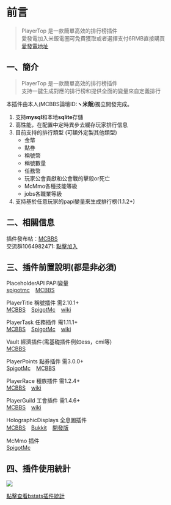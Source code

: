 # 前言
> PlayerTop 是一款簡單高效的排行榜插件  
> 愛發電加入米飯電圈可免費獲取或者選擇支付6RMB直接購買  
> [愛發電地址](https://afdian.net/@PlayerTitle)


## 一、簡介
> PlayerTop 是一款簡單高效的排行榜插件  
> 支持一鍵生成對應的排行榜和提供全面的變量來自定義排行

本插件由本人(MCBBS論壇ID:**ヽ米飯**)獨立開發完成。

1. 支持**mysql**和本地**sqlite**存儲
2. 高性能，在配置中定時異步去緩存玩家排行信息
3. 目前支持的排行類型 (可額外定製其他類型)
   * 金幣
   * 點券
   * 稱號幣
   * 稱號數量
   * 任務幣
   * 玩家公會貢獻和公會戰的擊殺or死亡
   * McMmo各種技能等級
   * jobs各職業等級
4. 支持基於任意玩家的papi變量來生成排行榜(1.1.2+)

## 二、相關信息

插件發布帖：[MCBBS](https://www.mcbbs.net/thread-1351130-1-1.html)  
交流群1064982471: [點擊加入](https://jq.qq.com/?_wv=1027&k=5sxTf8u)

## 三、插件前置說明(都是非必須)

PlaceholderAPI PAPI變量  
[spigotmc](https://www.spigotmc.org/resources/placeholderapi.6245/) &ensp;
[MCBBS](https://www.mcbbs.net/thread-1216863-1-1.html)

PlayerTitle 稱號插件 需2.10.1+  
[MCBBS](https://www.mcbbs.net/thread-1004671-1-1.html) &ensp;
[SpigotMc](https://www.spigotmc.org/resources/78048) &ensp;
[wiki](PlayerTitle3/zh_CN/)

PlayerTask 任務插件 需1.11.1+  
[MCBBS](https://www.mcbbs.net/thread-1084534-1-1.html) &ensp;
[SpigotMc](https://www.spigotmc.org/resources/96554) &ensp;
[wiki](PlayerTask/zh_CN/)

Vault 經濟插件(需基礎插件例如ess，cmi等)  
[MCBBS](https://www.mcbbs.net/thread-1229697-1-1.html)

PlayerPoints 點券插件 需3.0.0+    
[SpigotMc](https://www.spigotmc.org/resources/playerpoints.80745/) &ensp;
[MCBBS](https://www.mcbbs.net/thread-1296992-1-1.html)

PlayerRace 種族插件 需1.2.4+    
[MCBBS](https://www.mcbbs.net/thread-1149860-1-1.html) &ensp;
[wiki](PlayerRace/zh_CN/)

PlayerGuild 工會插件 需1.4.6+    
[MCBBS](https://www.mcbbs.net/thread-1297813-1-1.html) &ensp;
[wiki](PlayerGuild/zh_CN/)

HolographicDisplays 全息圖插件  
[MCBBS](https://www.mcbbs.net/thread-377628-1-1.html) &ensp;
[Bukkit](https://dev.bukkit.org/projects/holographic-displays)  &ensp;
[開發版](https://ci.codemc.io/job/filoghost/job/HolographicDisplays/)

McMmo 插件    
[SpigotMc](https://www.spigotmc.org/resources/official-mcmmo-original-author-returns.64348/)

## 四、插件使用統計

![](https://bstats.org/signatures/bukkit/PlayerTop.svg)

[點擊查看bstats插件統計](https://bstats.org/plugin/bukkit/PlayerTop/15377)